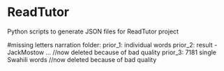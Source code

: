 # ReadTutor
Python scripts to generate JSON files for ReadTutor project

#missing letters
narration folder:
prior_1: individual words
prior_2: result - JackMostow ... //now deleted because of bad quality
prior_3: 7181 single Swahili words //now deleted because of bad quality